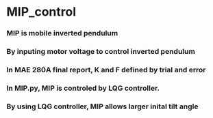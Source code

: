# MIP_control
### MIP is mobile inverted pendulum
### By inputing motor voltage to control inverted pendulum
### In MAE 280A final report, K and F defined by trial and error
### In MIP.py, MIP is controled by LQG controller. 
### By using LQG controller, MIP allows larger inital tilt angle

